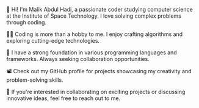 👋 Hi! I'm Malik Abdul Hadi, a passionate coder studying computer science at the Institute of Space Technology. I love solving complex problems through coding.

👨‍💻 Coding is more than a hobby to me. I enjoy crafting algorithms and exploring cutting-edge technologies.

📖 I have a strong foundation in various programming languages and frameworks. Always seeking collaboration opportunities.

📽️ Check out my GitHub profile for projects showcasing my creativity and problem-solving skills.

💼 If you're interested in collaborating on exciting projects or discussing innovative ideas, feel free to reach out to me.

<!---
malikhadi09/malikhadi09 is a ✨ special ✨ repository because its `README.md` (this file) appears on your GitHub profile.
You can click the Preview link to take a look at your changes.
--->
